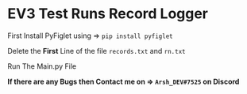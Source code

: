 # EV3 Test Runs Record Logger

First Install PyFiglet using => ``pip install pyfiglet``

Delete the **First** Line of the file ``records.txt`` and ``rn.txt``

Run The Main.py File


**If there are any Bugs then Contact me on => ``Arsh_DEV#7525`` on Discord**
